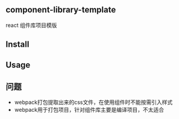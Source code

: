 ## component-library-template

react 组件库项目模版

## Install

## Usage

## 问题
* webpack打包提取出来的css文件，在使用组件时不能按需引入样式
* webpack用于打包项目，针对组件库主要是编译项目，不太适合
